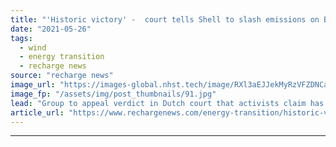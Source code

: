 ```yaml
---
title: "'Historic victory' -  court tells Shell to slash emissions on Big Oil's day of climate pain"
date: "2021-05-26"
tags: 
  - wind
  - energy transition
  - recharge news
source: "recharge news"
image_url: "https://images-global.nhst.tech/image/RXl3aEJJekMyRzVFZDNCaXp4cGNNa0lXWkFVUW9LZTA0cXJvZUwxbDVJZz0=/nhst/binary/b41521268f5aec17bf210c15af6688f2"
image_fp: "/assets/img/post_thumbnails/91.jpg"
lead: "Group to appeal verdict in Dutch court that activists claim has major implications as trio of supermajors face emissions scrutiny"
article_url: "https://www.rechargenews.com/energy-transition/historic-victory-court-tells-shell-to-slash-emissions-on-big-oils-day-of-climate-pain/2-1-1016349"
---
```


---
